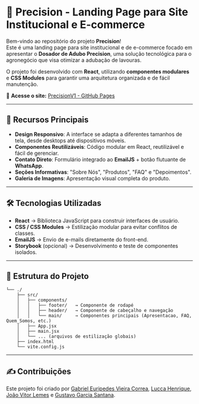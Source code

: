 # 🌾 Precision - Landing Page para Site Institucional e E-commerce

Bem-vindo ao repositório do projeto **Precision**!  
Este é uma landing page para site institucional e de e-commerce focado em apresentar o **Dosador de Adubo Precision**, uma solução tecnológica para o agronegócio que visa otimizar a adubação de lavouras.  

O projeto foi desenvolvido com **React**, utilizando **componentes modulares** e **CSS Modules** para garantir uma arquitetura organizada e de fácil manutenção.

🔗 **Acesse o site:** [PrecisionV1 - GitHub Pages](https://knowledgemoor.github.io/PrecisionV1/)

---

## 🌟 Recursos Principais

- **Design Responsivo**: A interface se adapta a diferentes tamanhos de tela, desde desktops até dispositivos móveis.  
- **Componentes Reutilizáveis**: Código modular em React, reutilizável e fácil de gerenciar.  
- **Contato Direto**: Formulário integrado ao **EmailJS** + botão flutuante de **WhatsApp**.  
- **Seções Informativas**: "Sobre Nós", "Produtos", "FAQ" e "Depoimentos".  
- **Galeria de Imagens**: Apresentação visual completa do produto.  

---

## 🛠️ Tecnologias Utilizadas

- **React** → Biblioteca JavaScript para construir interfaces de usuário.  
- **CSS / CSS Modules** → Estilização modular para evitar conflitos de classes.  
- **EmailJS** → Envio de e-mails diretamente do front-end.  
- **Storybook** (opcional) → Desenvolvimento e teste de componentes isolados.  

---

## 📁 Estrutura do Projeto

```plaintext
└── ./
    ├── src/
    │   ├── components/
    │   │   ├── footer/   → Componente de rodapé
    │   │   ├── header/   → Componente de cabeçalho e navegação
    │   │   └── main/     → Componentes principais (Apresentacao, FAQ, Quem_Somos, etc.)
    │   ├── App.jsx
    │   ├── main.jsx
    │   └── ... (arquivos de estilização globais)
    ├── index.html
    └── vite.config.js
```

---

## ✍️ Contribuições

Este projeto foi criado por [Gabriel Euripedes Vieira Correa](https://github.com/KnowledgeMoor), [Lucca Henrique](https://github.com/luccaHEN), [João Vitor Lemes](https://github.com/joaov-sha) e [Gustavo Garcia Santana](https://github.com/GustavoNiDD).
